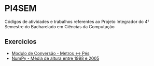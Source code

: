 # PI4SEM
Códigos de atividades e trabalhos referentes ao Projeto Integrador do 4° Semestre do Bacharelado em Ciências da Computação

 ## Exercicios
 - <a href="https://github.com/LucasMGuima/PI4SEM/blob/main/Introducao/conversor.py">Modulo de Conversão - Metros <-> Pés </a>
 - <a href="https://github.com/LucasMGuima/PI4SEM/tree/main/Ex02-NumPy">NumPy - Média de altura entre 1998 e 2005 </a>